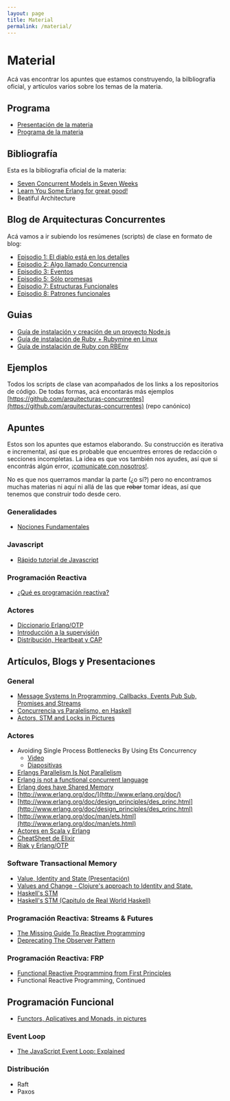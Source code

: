 ```yaml
---
layout: page
title: Material
permalink: /material/
---
```


# Material

Acá vas encontrar los apuntes que estamos construyendo, la bilbliografía oficial, y artículos varios sobre los temas de la materia. 

## Programa

- [Presentación de la materia](https://docs.google.com/presentation/d/1XwWPNhZJwLWWFcU2vh3i6XbYIkhZvBiLS-zszmBQIkY)
- [Programa de la materia](https://drive.google.com/file/d/0B5xDW-XvRuFubXQydUF5LXdhdnc/view?usp=sharing)


## Bibliografía

Esta es la bibliografía oficial de la materia: 

- [Seven Concurrent Models in Seven Weeks](https://pragprog.com/book/pb7con/seven-concurrency-models-in-seven-weeks)
- [Learn You Some Erlang for great good!](http://learnyousomeerlang.com/)
- Beatiful Architecture

## Blog de Arquitecturas Concurrentes

Acá vamos a ir subiendo los resúmenes (scripts) de clase en formato de blog:

* [Episodio 1: El diablo está en los detalles](https://goo.gl/qEHWjX)
* [Episodio 2: Algo llamado Concurrencia](https://goo.gl/oOelel)
* [Episodio 3: Eventos](https://goo.gl/uRvYPU)
* [Episodio 5: Sólo promesas](https://goo.gl/WmeqFz)
* [Episodio 7: Estructuras Funcionales](https://goo.gl/SQGNi5)
* [Episodio 8: Patrones funcionales](http://iasc.mumuki.io/guides/monadas)

## Guias

- [Guía de instalación y creación de un proyecto Node.js](/guias/node)
- [Guía de instalación de Ruby + Rubymine en Linux](https://youtu.be/OyLoonEjfDY)
- [Guía de instalación de Ruby con RBEnv](http://uqbar-wiki.org/index.php?title=Gu%C3%ADa_de_Instalaci%C3%B3n_de_Ruby#2._Instalar_RBENV)

## Ejemplos

Todos los scripts de clase van acompañados de los links a los repositorios de código. De todas formas, acá encontarás más ejemplos  [https://github.com/arquitecturas-concurrentes](https://github.com/arquitecturas-concurrentes) (repo canónico)


## Apuntes 

Estos son los apuntes que estamos elaborando. Su construcción es iterativa e incremental, así que es probable que encuentres errores de redacción o secciones incompletas. La idea es que vos también nos ayudes, así que si encontrás algún error, [¡comunicate con nosotros!](/about).

No es que nos querramos mandar la parte (¿o sí?) pero no encontramos muchas materias ni aquí ni allá de las que <del>robar</del> tomar ideas, así que tenemos que construir todo desde cero.

### Generalidades

- [Nociones Fundamentales](https://docs.google.com/document/d/1F8zdJpJlNJHBVq9PEoqAT_CFnTB6blXYhNkXpS0GXiE)

### Javascript

- [Rápido tutorial de Javascript](https://medium.com/@flbulgarelli/javascript-al-grano-4415991a8271)

### Programación Reactiva

- [¿Qué es programación reactiva?](https://docs.google.com/document/d/1hD3jVG211KiKaM-fBlzRov3naGwf12oSjR2dg8JM51w)

### Actores

- [Diccionario Erlang/OTP](https://docs.google.com/document/d/1QG6Aq9AnSuHH5L3r0F063LgYAAP8ts5wSTEmXd8d3r0)
- [Introducción a la supervisión](https://docs.google.com/document/d/1r_E6Hj4F-38dy5tDbxfTBW2XaU8sSRaf9qtC-VuLDIw)
- [Distribución, Heartbeat y CAP](https://docs.google.com/document/d/18qfopeJ2iWWi93H_Oi4wRUFAVwSrTt1PSkKuLOkb49Q/pub)

## Artículos, Blogs y Presentaciones

### General

- [Message Systems In Programming, Callbacks, Events Pub Sub, Promises and Streams](http://jessewarden.com/2014/10/message-systems-in-programming-callbacks-events-pub-sub-promises-and-streams.html)
- [Concurrencia vs Paralelismo, en Haskell](https://wiki.haskell.org/Parallelism)
- [Actors, STM and Locks in Pictures](http://adit.io/posts/2013-05-15-Locks,-Actors,-And-STM-In-Pictures.html)


### Actores

- Avoiding Single Process Bottlenecks By Using Ets Concurrency
  * [Video](http://vimeo.com/90733229)
  * [Diapositivas](http://www.erlang-factory.com/static/upload/media/1394716488140115jaynelson.pdf)
- [Erlangs Parallelism Is Not Parallelism](http://jlouisramblings.blogspot.com.ar/2011/07/erlangs-parallelism-is-not-parallelism.html)
- [Erlang is not a functional concurrent language](http://www.javalimit.com/2011/05/erlang-is-not-a-concurrent-functional-programming-language.htm)
- [Erlang does have Shared Memory](http://yarivsblog.blogspot.com.ar/2008/05/erlang-does-have-shared-memory.html)
- [http://www.erlang.org/doc/](http://www.erlang.org/doc/)
- [http://www.erlang.org/doc/design_principles/des_princ.html](http://www.erlang.org/doc/design_principles/des_princ.html)
- [http://www.erlang.org/doc/man/ets.html](http://www.erlang.org/doc/man/ets.html)
- [Actores en Scala y Erlang](https://savanne.be/articles/concurrency-in-erlang-scala/)
- [CheatSheet de Elixir](https://media.pragprog.com/titles/elixir/ElixirCheat.pdf)
- [Riak y Erlang/OTP](http://aosabook.org/en/riak.html)

### Software Transactional Memory

- [Value, Identity and State (Presentación)](http://www.infoq.com/presentations/Value-Identity-State-Rich-Hickey#anch48593)
- [Values and Change - Clojure's approach to Identity and State.](http://clojure.org/state)
- [Haskell's STM](http://research.microsoft.com/en-us/um/people/simonpj/papers/stm/beautiful.pdf)
- [Haskell's STM (Capitulo de Real World Haskell)](http://book.realworldhaskell.org/read/software-transactional-memory.html)

### Programación Reactiva: Streams & Futures


- [The Missing Guide To Reactive Programming](https://gist.github.com/staltz/868e7e9bc2a7b8c1f754)
- [Deprecating The Observer Pattern](http://infoscience.epfl.ch/record/176887/files/DeprecatingObservers2012.pdf)

### Programación Reactiva: FRP

- [Functional Reactive Programming from First Principles](http://haskell.cs.yale.edu/wp-content/uploads/2011/02/frp-1st.pdf)
- Functional Reactive Programming, Continued


## Programación Funcional

* [Functors, Aplicatives and Monads, in pictures](http://adit.io/posts/2013-04-17-functors,_applicatives,_and_monads_in_pictures.html)


### Event Loop

- [The JavaScript Event Loop: Explained](http://blog.carbonfive.com/2013/10/27/the-javascript-event-loop-explained)

### Distribución

- Raft
- Paxos

